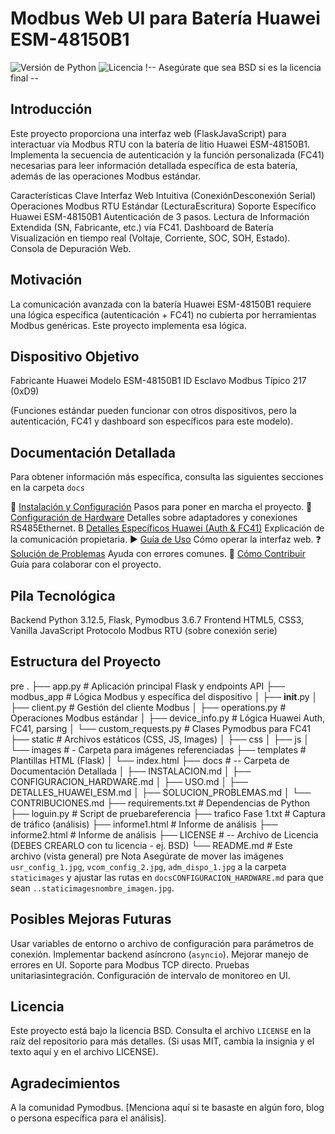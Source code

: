# Modbus Web UI para Batería Huawei ESM-48150B1

![Versión de Python](httpsimg.shields.iobadgepython-3.12.5-blue.svg)
![Licencia](httpsimg.shields.iobadgelicense-BSD-green.svg) !-- Asegúrate que sea BSD si es la licencia final --

## Introducción

Este proyecto proporciona una interfaz web (FlaskJavaScript) para interactuar vía Modbus RTU con la batería de litio Huawei ESM-48150B1. Implementa la secuencia de autenticación y la función personalizada (FC41) necesarias para leer información detallada específica de esta batería, además de las operaciones Modbus estándar.

Características Clave
   Interfaz Web Intuitiva (ConexiónDesconexión Serial)
   Operaciones Modbus RTU Estándar (LecturaEscritura)
   Soporte Específico Huawei ESM-48150B1
       Autenticación de 3 pasos.
       Lectura de Información Extendida (SN, Fabricante, etc.) vía FC41.
   Dashboard de Batería Visualización en tiempo real (Voltaje, Corriente, SOC, SOH, Estado).
   Consola de Depuración Web.

## Motivación

La comunicación avanzada con la batería Huawei ESM-48150B1 requiere una lógica específica (autenticación + FC41) no cubierta por herramientas Modbus genéricas. Este proyecto implementa esa lógica.

## Dispositivo Objetivo

   Fabricante Huawei
   Modelo ESM-48150B1
   ID Esclavo Modbus Típico 217 (0xD9)

(Funciones estándar pueden funcionar con otros dispositivos, pero la autenticación, FC41 y dashboard son específicos para este modelo).

## Documentación Detallada

Para obtener información más específica, consulta las siguientes secciones en la carpeta `docs`

   🔧 [Instalación y Configuración](docsINSTALACION.md) Pasos para poner en marcha el proyecto.
   🔌 [Configuración de Hardware](docsCONFIGURACION_HARDWARE.md) Detalles sobre adaptadores y conexiones RS485Ethernet.
    B [Detalles Específicos Huawei (Auth & FC41)](docsDETALLES_HUAWEI_ESM.md) Explicación de la comunicación propietaria.
   ▶️ [Guía de Uso](docsUSO.md) Cómo operar la interfaz web.
   ❓ [Solución de Problemas](docsSOLUCION_PROBLEMAS.md) Ayuda con errores comunes.
   🤝 [Cómo Contribuir](docsCONTRIBUCIONES.md) Guía para colaborar con el proyecto.

## Pila Tecnológica

   Backend Python 3.12.5, Flask, Pymodbus 3.6.7
   Frontend HTML5, CSS3, Vanilla JavaScript
   Protocolo Modbus RTU (sobre conexión serie)

## Estructura del Proyecto

pre
.
├── app.py                      # Aplicación principal Flask y endpoints API
├── modbus_app                 # Lógica Modbus y específica del dispositivo
│   ├── __init__.py
│   ├── client.py               # Gestión del cliente Modbus
│   ├── operations.py           # Operaciones Modbus estándar
│   ├── device_info.py          # Lógica Huawei Auth, FC41, parsing
│   └── custom_requests.py      # Clases Pymodbus para FC41
├── static                     # Archivos estáticos (CSS, JS, Images)
│   ├── css
│   ├── js
│   └── images                 # - Carpeta para imágenes referenciadas
├── templates                  # Plantillas HTML (Flask)
│   └── index.html
├── docs                       # -- Carpeta de Documentación Detallada
│   ├── INSTALACION.md
│   ├── CONFIGURACION_HARDWARE.md
│   ├── USO.md
│   ├── DETALLES_HUAWEI_ESM.md
│   ├── SOLUCION_PROBLEMAS.md
│   └── CONTRIBUCIONES.md
├── requirements.txt            # Dependencias de Python
├── loguin.py                   # Script de pruebareferencia
├── trafico Fase 1.txt          # Captura de tráfico (análisis)
├── informe1.html               # Informe de análisis
├── informe2.html               # Informe de análisis
├── LICENSE                     # -- Archivo de Licencia (DEBES CREARLO con tu licencia - ej. BSD)
└── README.md                   # Este archivo (vista general)
pre
Nota Asegúrate de mover las imágenes `usr_config_1.jpg`, `vcom_config_2.jpg`, `adm_dispo_1.jpg` a la carpeta `staticimages` y ajustar las rutas en `docsCONFIGURACION_HARDWARE.md` para que sean `..staticimagesnombre_imagen.jpg`.

## Posibles Mejoras Futuras

   Usar variables de entorno o archivo de configuración para parámetros de conexión.
   Implementar backend asíncrono (`asyncio`).
   Mejorar manejo de errores en UI.
   Soporte para Modbus TCP directo.
   Pruebas unitariasintegración.
   Configuración de intervalo de monitoreo en UI.

## Licencia

Este proyecto está bajo la licencia BSD. Consulta el archivo `LICENSE` en la raíz del repositorio para más detalles. (Si usas MIT, cambia la insignia y el texto aquí y en el archivo LICENSE).

## Agradecimientos

   A la comunidad Pymodbus.
   [Menciona aquí si te basaste en algún foro, blog o persona específica para el análisis].